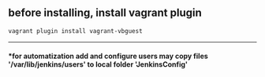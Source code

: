 ## before installing, install vagrant plugin
```bash
vagrant plugin install vagrant-vbguest
```
---
#### *for automatization add and configure users may copy files '/var/lib/jenkins/users' to local folder 'JenkinsConfig' 
